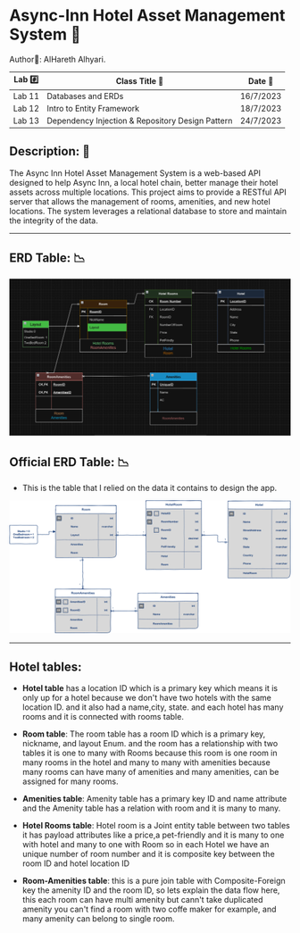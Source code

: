 # Async-Inn  Hotel Asset Management System 🏨

Author📝: AlHareth Alhyari.


| Lab  #️⃣     | Class Title   📝           | Date 📅    |
|-----------|----------------------------|------------|
| Lab 11    | Databases and ERDs         | 16/7/2023  |
| Lab 12    | Intro to Entity Framework  | 18/7/2023  |
| Lab 13    | Dependency Injection & Repository Design Pattern  | 24/7/2023  |


## Description: 📝

The Async Inn Hotel Asset Management System is a web-based API designed to help Async Inn, a local hotel chain, better manage their hotel assets across multiple locations. This project aims to provide a RESTful API server that allows the management of rooms, amenities, and new hotel locations. The system leverages a relational database to store and maintain the integrity of the data.

---

## ERD Table: 📉

![ERD](./Assets/HarethVersion.png)

## Official ERD Table: 📉

- This is the table that I relied on the data it contains to design the app.

![async-inn-erd](./Assets/async-inn-erd.png)

---

## Hotel tables:

- **Hotel table** has a location ID which is a primary key which means it is only up for a hotel because we don't have two hotels with the same location ID. and it also had a name,city, state. and each hotel has many rooms and it is connected with rooms table.

- **Room table**: The room table has a room ID which is a primary key, nickname, and layout Enum. and the room has a relationship with two tables it is one to many with Rooms because this room is one room in many rooms in the hotel and many to many with amenities because many rooms can have many of amenities and many amenities, can be assigned for many rooms.

- **Amenities table**: Amenity table has a primary key ID and name attribute and the Amenity table has a relation with room and it is many to many.

- **Hotel Rooms table**: Hotel room is a Joint entity table between two tables it has payload attributes like a price,a pet-friendly and it is many to one with hotel and many to one with Room so in each Hotel we have an unique number of room number and it is composite key between the room ID and hotel location ID

- **Room-Amenities table**: this is a pure join table with Composite-Foreign key the amenity ID and the room ID, so lets explain the data flow here, this each room can have multi amenity but cann't take duplicated amenity you can't find a room with two coffe maker for example, and many amenity can belong to single room.
